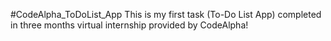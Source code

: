 #CodeAlpha_ToDoList_App
This is my first task (To-Do List App) completed in three months virtual internship provided by CodeAlpha!